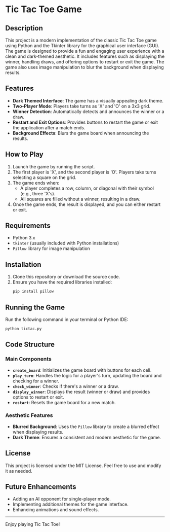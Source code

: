 # Tic Tac Toe Game

## Description
This project is a modern implementation of the classic Tic Tac Toe game using Python and the Tkinter library for the graphical user interface (GUI). The game is designed to provide a fun and engaging user experience with a clean and dark-themed aesthetic. It includes features such as displaying the winner, handling draws, and offering options to restart or exit the game. The game also uses image manipulation to blur the background when displaying results.

## Features
- **Dark Themed Interface**: The game has a visually appealing dark theme.
- **Two-Player Mode**: Players take turns as 'X' and 'O' on a 3x3 grid.
- **Winner Detection**: Automatically detects and announces the winner or a draw.
- **Restart and Exit Options**: Provides buttons to restart the game or exit the application after a match ends.
- **Background Effects**: Blurs the game board when announcing the results.

## How to Play
1. Launch the game by running the script.
2. The first player is 'X', and the second player is 'O'. Players take turns selecting a square on the grid.
3. The game ends when:
   - A player completes a row, column, or diagonal with their symbol (e.g., three 'X's).
   - All squares are filled without a winner, resulting in a draw.
4. Once the game ends, the result is displayed, and you can either restart or exit.

## Requirements
- Python 3.x
- `tkinter` (usually included with Python installations)
- `Pillow` library for image manipulation

## Installation
1. Clone this repository or download the source code.
2. Ensure you have the required libraries installed:
   ```bash
   pip install pillow
   ```

## Running the Game
Run the following command in your terminal or Python IDE:
```bash
python tictac.py
```

## Code Structure
### Main Components
- **`create_board`**: Initializes the game board with buttons for each cell.
- **`play_turn`**: Handles the logic for a player's turn, updating the board and checking for a winner.
- **`check_winner`**: Checks if there's a winner or a draw.
- **`display_winner`**: Displays the result (winner or draw) and provides options to restart or exit.
- **`restart`**: Resets the game board for a new match.

### Aesthetic Features
- **Blurred Background**: Uses the `Pillow` library to create a blurred effect when displaying results.
- **Dark Theme**: Ensures a consistent and modern aesthetic for the game.

## License
This project is licensed under the MIT License. Feel free to use and modify it as needed.

## Future Enhancements
- Adding an AI opponent for single-player mode.
- Implementing additional themes for the game interface.
- Enhancing animations and sound effects.

---
Enjoy playing Tic Tac Toe!

